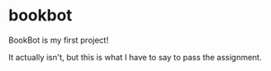 # bookbot

BookBot is my first project!

It actually isn't, but this is what I have to say to pass the assignment.